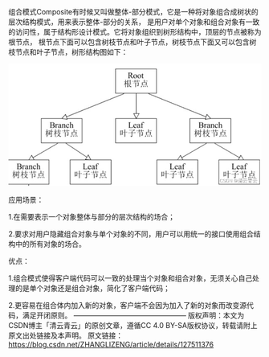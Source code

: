 组合模式Composite有时候又叫做整体-部分模式，它是一种将对象组合成树状的层次结构模式，用来表示整体-部分的关系，
是用户对单个对象和组合对象有一致的访问性，属于结构形设计模式。它将对象组织到树形结构中，顶层的节点被称为根节点，
根节点下面可以包含树枝节点和叶子节点，树枝节点下面又可以包含树枝节点和叶子节点，树形结构图如下：

![img.png](img.png)

应用场景：

1.在需要表示一个对象整体与部分的层次结构的场合；

2.要求对用户隐藏组合对象与单个对象的不同，用户可以用统一的接口使用组合结构中的所有对象的场合。

优点：

1.组合模式使得客户端代码可以一致的处理当个对象和组合对象，无须关心自己处理的是单个对象还是组合对象，简化了客户端代码；

2.更容易在组合体内加入新的对象，客户端不会因为加入了新的对象而改变源代码，满足开闭原则。
————————————————
版权声明：本文为CSDN博主「清云青云」的原创文章，遵循CC 4.0 BY-SA版权协议，转载请附上原文出处链接及本声明。
原文链接：https://blog.csdn.net/ZHANGLIZENG/article/details/127511376
